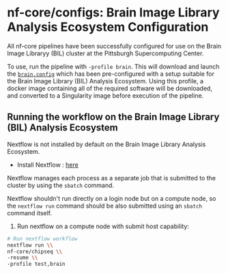 # nf-core/configs: Brain Image Library Analysis Ecosystem Configuration

All nf-core pipelines have been successfully configured for use on the Brain Image Libraryy (BIL) cluster at the Pittsburgh Supercomputing Center.

To use, run the pipeline with `-profile brain`. This will download and launch the [`brain.config`](../conf/brain.config) which has been pre-configured with a setup suitable for the Brain Image Library (BIL) Analysis Ecosystem. Using this profile, a docker image containing all of the required software will be downloaded, and converted to a Singularity image before execution of the pipeline.

## Running the workflow on the Brain Image Library (BIL) Analysis Ecosystem

Nextflow is not installed by default on the Brain Image Library Analysis Ecosystem.

- Install Nextflow : [here](https://www.nextflow.io/docs/latest/getstarted.html#)

Nextflow manages each process as a separate job that is submitted to the cluster by using the `sbatch` command.

Nextflow shouldn't run directly on a login node but on a compute node, so the `nextflow run` command should be also submitted using an `sbatch` command itself.

1. Run nextflow on a compute node with submit host capability:

```bash
# Run nextflow workflow
nextflow run \\
nf-core/chipseq \\
-resume \\
-profile test,brain
```
